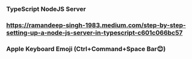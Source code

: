 ### TypeScript NodeJS Server

### https://ramandeep-singh-1983.medium.com/step-by-step-setting-up-a-node-js-server-in-typescript-c601c066bc57

### Apple Keyboard Emoji (Ctrl+Command+Space Bar😊)